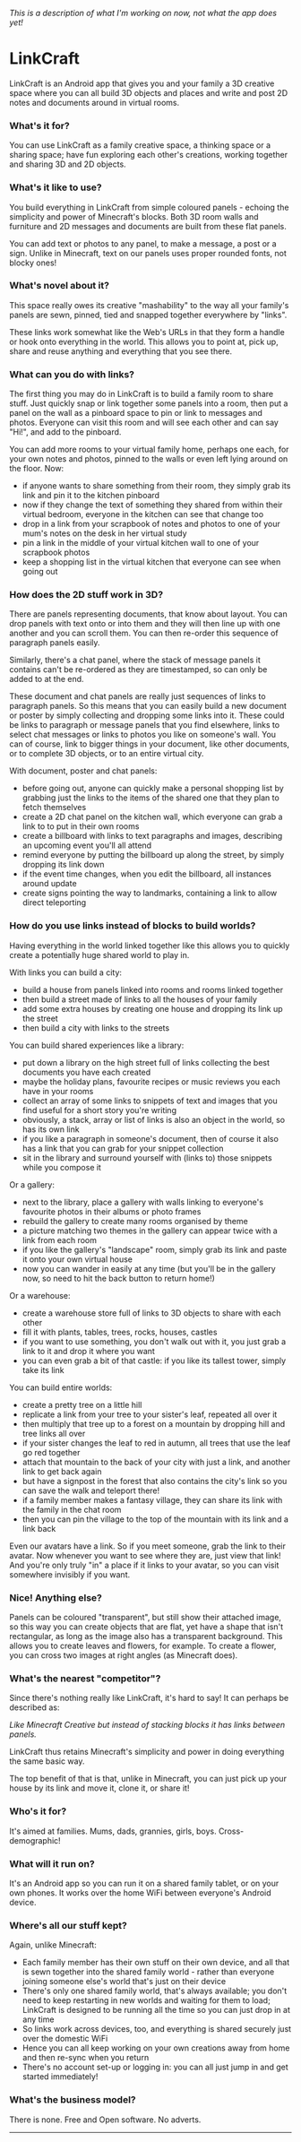 _This is a description of what I'm working on now, not what the app does yet!_

# LinkCraft

LinkCraft is an Android app that gives you and your family a 3D creative space where you
can all build 3D objects and places and write and post 2D notes and documents around in
virtual rooms.

### What's it for?

You can use LinkCraft as a family creative space, a thinking space or a sharing space;
have fun exploring each other's creations, working together and sharing 3D and 2D
objects.

### What's it like to use?

You build everything in LinkCraft from simple coloured panels - echoing the simplicity
and power of Minecraft's blocks. Both 3D room walls and furniture and 2D messages and
documents are built from these flat panels.

You can add text or photos to any panel, to make a message, a post or a sign. Unlike in
Minecraft, text on our panels uses proper rounded fonts, not blocky ones!

### What's novel about it?

This space really owes its creative "mashability" to the way all your family's panels
are sewn, pinned, tied and snapped together everywhere by "links".

These links work somewhat like the Web's URLs in that they form a handle or hook onto
everything in the world. This allows you to point at, pick up, share and reuse anything
and everything that you see there.

### What can you do with links?

The first thing you may do in LinkCraft is to build a family room to share stuff. Just
quickly snap or link together some panels into a room, then put a panel on the wall as a
pinboard space to pin or link to messages and photos. Everyone can visit this room and
will see each other and can say "Hi!", and add to the pinboard.

You can add more rooms to your virtual family home, perhaps one each, for your own notes
and photos, pinned to the walls or even left lying around on the floor. Now:

 - if anyone wants to share something from their room, they simply grab its link and pin
   it to the kitchen pinboard
 - now if they change the text of something they shared from within their virtual
   bedroom, everyone in the kitchen can see that change too
 - drop in a link from your scrapbook of notes and photos to one of your mum's notes on
   the desk in her virtual study
 - pin a link in the middle of your virtual kitchen wall to one of your scrapbook photos
 - keep a shopping list in the virtual kitchen that everyone can see when going out

### How does the 2D stuff work in 3D?

There are panels representing documents, that know about layout. You can drop panels
with text onto or into them and they will then line up with one another and you can
scroll them. You can then re-order this sequence of paragraph panels easily.

Similarly, there's a chat panel, where the stack of message panels it contains can't be
re-ordered as they are timestamped, so can only be added to at the end.

These document and chat panels are really just sequences of links to paragraph panels.
So this means that you can easily build a new document or poster by simply collecting
and dropping some links into it. These could be links to paragraph or message panels
that you find elsewhere, links to select chat messages or links to photos you like on
someone's wall. You can of course, link to bigger things in your document, like other
documents, or to complete 3D objects, or to an entire virtual city.

With document, poster and chat panels:

 - before going out, anyone can quickly make a personal shopping list by grabbing just the
   links to the items of the shared one that they plan to fetch themselves
 - create a 2D chat panel on the kitchen wall, which everyone can grab a link to to put
   in their own rooms
 - create a billboard with links to text paragraphs and images, describing an upcoming
   event you'll all attend
 - remind everyone by putting the billboard up along the street, by simply dropping its
   link down
 - if the event time changes, when you edit the billboard, all instances around update
 - create signs pointing the way to landmarks, containing a link to allow direct teleporting

### How do you use links instead of blocks to build worlds?

Having everything in the world linked together like this allows you to quickly create a
potentially huge shared world to play in.

With links you can build a city:

 - build a house from panels linked into rooms and rooms linked together
 - then build a street made of links to all the houses of your family
 - add some extra houses by creating one house and dropping its link up the street
 - then build a city with links to the streets

You can build shared experiences like a library:

 - put down a library on the high street full of links collecting the best documents you
   have each created
 - maybe the holiday plans, favourite recipes or music reviews you each have in your rooms
 - collect an array of some links to snippets of text and images that you find useful for
   a short story you're writing
 - obviously, a stack, array or list of links is also an object in the world, so has its
   own link
 - if you like a paragraph in someone's document, then of course it also has a link that
   you can grab for your snippet collection
 - sit in the library and surround yourself with (links to) those snippets while you
   compose it

Or a gallery:

 - next to the library, place a gallery with walls linking to everyone's favourite
   photos in their albums or photo frames
 - rebuild the gallery to create many rooms organised by theme
 - a picture matching two themes in the gallery can appear twice with a link from each room
 - if you like the gallery's "landscape" room, simply grab its link and paste it onto
   your own virtual house
 - now you can wander in easily at any time (but you'll be in the gallery now, so need
   to hit the back button to return home!)

Or a warehouse:

 - create a warehouse store full of links to 3D objects to share with each other
 - fill it with plants, tables, trees, rocks, houses, castles
 - if you want to use something, you don't walk out with it, you just grab a link to it
   and drop it where you want
 - you can even grab a bit of that castle: if you like its tallest tower, simply take
   its link

You can build entire worlds:

 - create a pretty tree on a little hill
 - replicate a link from your tree to your sister's leaf, repeated all over it
 - then multiply that tree up to a forest on a mountain by dropping hill and tree links
   all over
 - if your sister changes the leaf to red in autumn, all trees that use the leaf go red
   together
 - attach that mountain to the back of your city with just a link, and another link to
   get back again
 - but have a signpost in the forest that also contains the city's link so you can save
   the walk and teleport there!
 - if a family member makes a fantasy village, they can share its link with the family
   in the chat room
 - then you can pin the village to the top of the mountain with its link and a link back

Even our avatars have a link. So if you meet someone, grab the link to their avatar. Now
whenever you want to see where they are, just view that link! And you're only truly "in"
a place if it links to your avatar, so you can visit somewhere invisibly if you want.

### Nice! Anything else?

Panels can be coloured "transparent", but still show their attached image, so this
way you can create objects that are flat, yet have a shape that isn't rectangular, as
long as the image also has a transparent background. This allows you to create leaves
and flowers, for example. To create a flower, you can cross two images at right angles
(as Minecraft does).

### What's the nearest "competitor"?

Since there's nothing really like LinkCraft, it's hard to say! It can perhaps be described
as:

_Like Minecraft Creative but instead of stacking blocks it has links between panels._

LinkCraft thus retains Minecraft's simplicity and power in doing everything the same basic way.

The top benefit of that is that, unlike in Minecraft, you can just pick up your house by
its link and move it, clone it, or share it!

### Who's it for?

It's aimed at families. Mums, dads, grannies, girls, boys. Cross-demographic!

### What will it run on?

It's an Android app so you can run it on a shared family tablet, or on your own phones.
It works over the home WiFi between everyone's Android device.

### Where's all our stuff kept?

Again, unlike Minecraft:

 - Each family member has their own stuff on their own device, and all that is sewn
   together into the shared family world - rather than everyone joining someone else's
   world that's just on their device
 - There's only one shared family world, that's always available; you don't need to keep
   restarting in new worlds and waiting for them to load; LinkCraft is designed to be
   running all the time so you can just drop in at any time
 - So links work across devices, too, and everything is shared securely just over the
   domestic WiFi
 - Hence you can all keep working on your own creations away from home and then re-sync
   when you return
 - There's no account set-up or logging in: you can all just jump in and get started
   immediately!

### What's the business model?

There is none. Free and Open software. No adverts.

____________________________________




